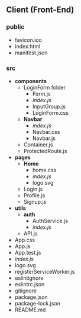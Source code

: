 ## Client (Front-End)
### __public__
* favicon.ico 
* index.html
* manifest.json
### __src__
* __components__
    * LoginForm folder
        * Form.js
        * *index.js*
        * InputGroup.js
        * LoginForm.css
    * __Navbar__
        * *index.js*
        * Navbar.css
        * Navbar.js
    * Container.js
    * ProtectedRoute.js
* __pages__
    * __Home__
        * home.css
        * *index.js*
        * logo.svg
    * Login.js
    * Profile.js
    * Signup.js
* __utils__
    * __auth__
        * AuthService.js
        * *index.js*
    * API.js
* App.css
* App.js
* App.test.js
* *index.js*
* logo.svg
* registerServiceWorker.js
* eslintignore
* eslintrc.json
* gitignore
* package.json
* package-lock.json
* README.md


    


    

